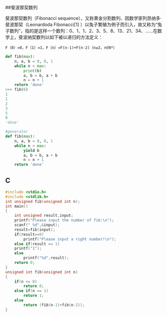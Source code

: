 ##斐波那契数列

斐波那契数列（Fibonacci sequence），又称黄金分割数列、因数学家列昂纳多·斐波那契（Leonardoda Fibonacci[1]  ）以兔子繁殖为例子而引入，故又称为“兔子数列”，指的是这样一个数列：0、1、1、2、3、5、8、13、21、34、……在数学上，斐波纳契数列以如下被以递归的方法定义：

```
F（0）=0，F（1）=1，F（n）=F(n-1)+F(n-2)（n≥2，n∈N*）
```

```python
def fib(max):
    n, a, b = 0, 0, 1
    while n < max:
        print(b)
        a, b = b, a + b
        n = n + 1
    return 'done'
>>> fib(6)
1
1
2
3
5
8
'done'

#generator
def fib(max):
    n, a, b = 0, 0, 1
    while n < max:
        yield b
        a, b = b, a + b
        n = n + 1
    return 'done'
```


## C

```c
#include <stdio.h>
#include <stdlib.h>
int unsigned fib(unsigned int n);
int main()
{
    int unsigned result,input;
    printf("Please input the number of fib:\n");
    scanf(" %d",&input);
    result=fib(input);
    if(result==0)
        printf("Please input a right number!\n");
    else if(result == 1)
    printf("1");
    else
        printf("%d",result);
    return 0;
}
unsigned int fib(unsigned int n)
{
    if(n <= 0)
        return 0;
    else if(n == 1)
        return 1;
    else
        return (fib(n-1)+fib(n-2));
}
```
